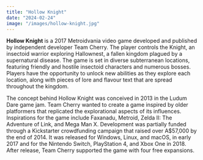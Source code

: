 ```yaml
---
title: "Hollow Knight"
date: "2024-02-24"
image: "/images/hollow-knight.jpg"
---
```


**Hollow Knight** is a 2017 Metroidvania video game developed and published by independent developer Team Cherry. The
player controls the Knight, an insectoid warrior exploring Hallownest, a fallen kingdom plagued by a supernatural
disease. The game is set in diverse subterranean locations, featuring friendly and hostile insectoid characters and numerous bosses.
Players have the opportunity to unlock new abilities as they explore each location, along with pieces of lore and
flavour text that are spread throughout the kingdom.

The concept behind Hollow Knight was conceived in 2013 in the Ludum Dare game jam. Team Cherry wanted to create a game
inspired by older platformers that replicated the explorational aspects of its influences. Inspirations for the game
include Faxanadu, Metroid, Zelda II: The Adventure of Link, and Mega Man X. Development was partially funded through a
Kickstarter crowdfunding campaign that raised over A$57,000 by the end of 2014. It was released for Windows, Linux, and
macOS, in early 2017 and for the Nintendo Switch, PlayStation 4, and Xbox One in 2018. After release, Team Cherry
supported the game with four free expansions.